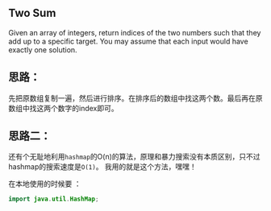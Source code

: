 ## Two Sum

Given an array of integers, return indices of the two numbers such that they add up to a specific target.
You may assume that each input would have exactly one solution.

## 思路：

先把原数组复制一遍，然后进行排序。在排序后的数组中找这两个数。最后再在原数组中找这两个数字的index即可。
##  思路二：
还有个无耻地利用`hashmap`的O(n)的算法，原理和暴力搜索没有本质区别，只不过hashmap的搜索速度是`O(1)`。
我用的就是这个方法，嘿嘿！

在本地使用的时候要 ：

```java
import java.util.HashMap;
```

